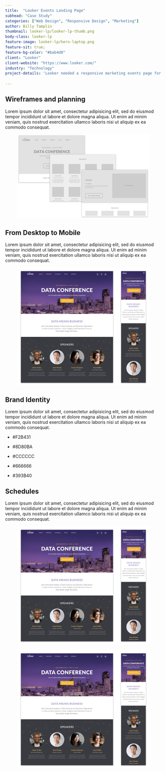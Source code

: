 ```yaml
---
title:  "Looker Events Landing Page"
subhead: "Case Study"
categories: ["Web Design", "Responsive Design", "Marketing"]
author: Billy Tamplin
thumbnail: looker-lp/looker-lp-thumb.png
body-class: looker-lp
feature-image: looker-lp/hero-laptop.png
feature-sit: true;
feature-bg-color: "#bab4d0"
client: "Looker"
client-website: "https://www.looker.com/"
industry: "Technology"
project-details: 'Looker needed a responsive marketing events page for their upcoming workshops and conferences. They reached out to me to design a one-page landing page, displaying all the details for each event and an easy way  for visitors to sign up. This project gave me the opportunity to create a new visual style that looks great on desktops and phones.'

---
```


<section class="container-fluid content-block wireframes">
  <div class="container">
    <div class="row">
      <div class="col-sm-8 description center">
        <h2>Wireframes and planning</h2>
        <p>Lorem ipsum dolor sit amet, consectetur adipisicing elit, sed do eiusmod tempor incididunt ut labore et dolore magna aliqua. Ut enim ad minim veniam, quis nostrud exercitation ullamco laboris nisi ut aliquip ex ea commodo consequat.</p>
      </div>
      <figure>
        <img src="../img/looker-lp/looker-lp-wireframes.png" alt="Wireframes of content">
      </figure>
    </div>
  </div>
</section>
<section class="container-fluid content-block responsive">
  <div class="container">
    <div class="row">
      <div class="col-sm-8 description center">
        <h2>From Desktop to Mobile</h2>
        <p>Lorem ipsum dolor sit amet, consectetur adipisicing elit, sed do eiusmod tempor incididunt ut labore et dolore magna aliqua. Ut enim ad minim veniam, quis nostrud exercitation ullamco laboris nisi ut aliquip ex ea commodo consequat.</p>
      </div>
      <figure class="col-xs-12">
        <img src="../img/looker-lp/top-hero-4.png" alt="Top headers for desktop and mobile">
      </figure>
    </div>
  </div>
</section>

<section class="container-fluid content-block palette">
  <div class="container">
    <div class="row">
      <div class="col-sm-8 description center">
        <h2>Brand Identity</h2>
        <p>Lorem ipsum dolor sit amet, consectetur adipisicing elit, sed do eiusmod tempor incididunt ut labore et dolore magna aliqua. Ut enim ad minim veniam, quis nostrud exercitation ullamco laboris nisi ut aliquip ex ea commodo consequat.</p>
      </div>
      <ul class="col-xs-12 colors">
        <li class="yellow">
          <p>#F2B431</p>
        </li>
        <li class="purple">
          <p>#8D80BA</p>
        </li>
        <li class="light-gray">
          <p>#CCCCCC</p>
        </li>
        <li class="gray">
          <p>#666666</p>
        </li>
        <li class="dark">
          <p>#393B40</p>
        </li>
      </ul>
    </div>
  </div>
</section>

<section class="container-fluid content-block schedules">
  <div class="container">
    <div class="row">
      <div class="col-sm-8 description center">
        <h2>Schedules</h2>
        <p>Lorem ipsum dolor sit amet, consectetur adipisicing elit, sed do eiusmod tempor incididunt ut labore et dolore magna aliqua. Ut enim ad minim veniam, quis nostrud exercitation ullamco laboris nisi ut aliquip ex ea commodo consequat.</p>
      </div>
      <figure class="col-xs-6">
        <img src="../img/looker-lp/top-hero-4.png" alt="Top headers for desktop and mobile">
      </figure>
      <figure class="col-xs-6">
        <img src="../img/looker-lp/top-hero-4.png" alt="Top headers for desktop and mobile">
      </figure>
    </div>
  </div>
</section>

